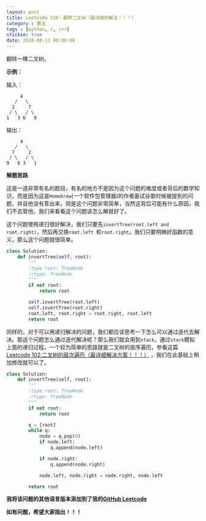 ```yaml
---
layout: post
title: Leetcode 226：翻转二叉树（最详细的解法！！！）
category : 算法
tags : [python, c, c++]
stickie: true
date: 2018-08-11 00:00:00
---
```


翻转一棵二叉树。

**示例：**

输入：

```
     4
   /   \
  2     7
 / \   / \
1   3 6   9
```

输出：

```
     4
   /   \
  7     2
 / \   / \
9   6 3   1
```

**解题思路**

这是一道非常有名的题目，有名的地方不是因为这个问题的难度或者背后的数学知识，而是因为这是`Homebrew`(一个软件包管理器)的作者面试谷歌时候被提到的问题，并且他没有答出来，但是这个问题非常简单，当然这背后可能有什么原因，我们不去管他，我们来看看这个问题该怎么解就好了。

这个问题使用递归很好解决，我们只要先`invertTree(root.left and root.right)`，然后再交换`root.left `和`root.right`。我们只要明确好函数的意义，那么这个问题就很简单。

```python
class Solution:
    def invertTree(self, root):
        """
        :type root: TreeNode
        :rtype: TreeNode
        """
        if not root:
            return root

        self.invertTree(root.left)
        self.invertTree(root.right)
        root.left, root.right = root.right, root.left
        return root
```

同样的，对于可以用递归解决的问题，我们都应该思考一下怎么可以通过迭代去解决。那这个问题怎么通过迭代解决呢？那么我们就会用到`stack`，通过`stack`模拟上面的递归过程。一个较为简单的思路就是二叉树的层序遍历，参看这篇[Leetcode 102:二叉树的层次遍历（最详细解决方案！！！）](http://blog.csdn.net/qq_17550379/article/details/80824320)  ，我们在此基础上稍加修改就可以了。

```python
class Solution:
    def invertTree(self, root):
        """
        :type root: TreeNode
        :rtype: TreeNode
        """
        if not root:
            return root

        q = [root]
        while q:
            node = q.pop(0)
            if node.left:
                q.append(node.left)

            if node.right:
                q.append(node.right)

            node.left, node.right = node.right, node.left

        return root
```

**我将该问题的其他语言版本添加到了我的[GitHub Leetcode](https://github.com/luliyucoordinate/Leetcode)**

**如有问题，希望大家指出！！！**